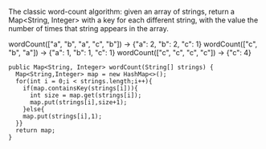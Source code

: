 The classic word-count algorithm: given an array of strings, return a Map<String, Integer> with a key for each different string, with the value the number of times that string appears in the array.


wordCount(["a", "b", "a", "c", "b"]) → {"a": 2, "b": 2, "c": 1}
wordCount(["c", "b", "a"]) → {"a": 1, "b": 1, "c": 1}
wordCount(["c", "c", "c", "c"]) → {"c": 4}

```
public Map<String, Integer> wordCount(String[] strings) {
  Map<String,Integer> map = new HashMap<>();
  for(int i = 0;i < strings.length;i++){
    if(map.containsKey(strings[i])){
      int size = map.get(strings[i]);
      map.put(strings[i],size+1);
    }else{
    map.put(strings[i],1);
  }}
  return map;
}


```

